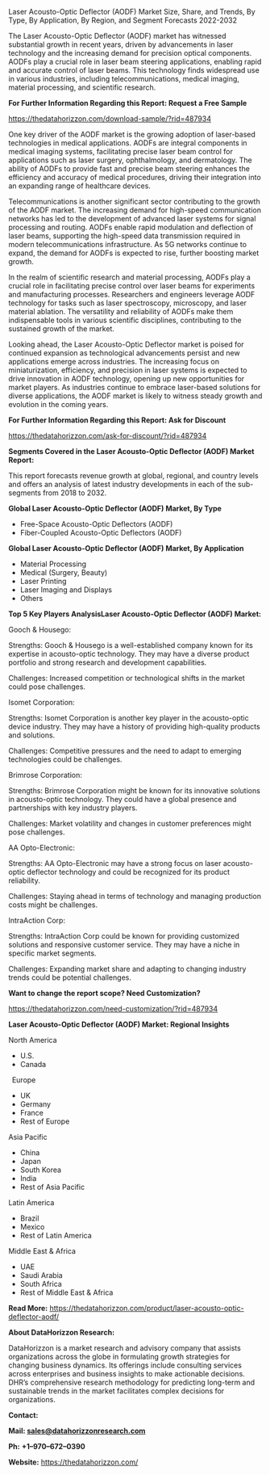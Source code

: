 ﻿Laser Acousto-Optic Deflector (AODF) Market Size, Share, and Trends, By Type, By Application, By Region, and Segment Forecasts 2022-2032

The Laser Acousto-Optic Deflector (AODF) market has witnessed substantial growth in recent years, driven by advancements in laser technology and the increasing demand for precision optical components. AODFs play a crucial role in laser beam steering applications, enabling rapid and accurate control of laser beams. This technology finds widespread use in various industries, including telecommunications, medical imaging, material processing, and scientific research.

**For Further Information Regarding this Report: Request a Free Sample**	

<https://thedatahorizzon.com/download-sample/?rid=487934>

One key driver of the AODF market is the growing adoption of laser-based technologies in medical applications. AODFs are integral components in medical imaging systems, facilitating precise laser beam control for applications such as laser surgery, ophthalmology, and dermatology. The ability of AODFs to provide fast and precise beam steering enhances the efficiency and accuracy of medical procedures, driving their integration into an expanding range of healthcare devices.

Telecommunications is another significant sector contributing to the growth of the AODF market. The increasing demand for high-speed communication networks has led to the development of advanced laser systems for signal processing and routing. AODFs enable rapid modulation and deflection of laser beams, supporting the high-speed data transmission required in modern telecommunications infrastructure. As 5G networks continue to expand, the demand for AODFs is expected to rise, further boosting market growth.

In the realm of scientific research and material processing, AODFs play a crucial role in facilitating precise control over laser beams for experiments and manufacturing processes. Researchers and engineers leverage AODF technology for tasks such as laser spectroscopy, microscopy, and laser material ablation. The versatility and reliability of AODFs make them indispensable tools in various scientific disciplines, contributing to the sustained growth of the market.

Looking ahead, the Laser Acousto-Optic Deflector market is poised for continued expansion as technological advancements persist and new applications emerge across industries. The increasing focus on miniaturization, efficiency, and precision in laser systems is expected to drive innovation in AODF technology, opening up new opportunities for market players. As industries continue to embrace laser-based solutions for diverse applications, the AODF market is likely to witness steady growth and evolution in the coming years.

**For Further Information Regarding this Report: Ask for Discount**	

<https://thedatahorizzon.com/ask-for-discount/?rid=487934>

**Segments Covered in the Laser Acousto-Optic Deflector (AODF) Market Report:**

This report forecasts revenue growth at global, regional, and country levels and offers an analysis of latest industry developments in each of the sub-segments from 2018 to 2032.

**Global Laser Acousto-Optic Deflector (AODF) Market, By Type**

- Free-Space Acousto-Optic Deflectors (AODF)
- Fiber-Coupled Acousto-Optic Deflectors (AODF)

**Global Laser Acousto-Optic Deflector (AODF) Market, By Application**

- Material Processing
- Medical (Surgery, Beauty)
- Laser Printing
- Laser Imaging and Displays
- Others

**Top 5 Key Players AnalysisLaser Acousto-Optic Deflector (AODF) Market:**

Gooch & Housego:

Strengths: Gooch & Housego is a well-established company known for its expertise in acousto-optic technology. They may have a diverse product portfolio and strong research and development capabilities.

Challenges: Increased competition or technological shifts in the market could pose challenges.

Isomet Corporation:

Strengths: Isomet Corporation is another key player in the acousto-optic device industry. They may have a history of providing high-quality products and solutions.

Challenges: Competitive pressures and the need to adapt to emerging technologies could be challenges.

Brimrose Corporation:

Strengths: Brimrose Corporation might be known for its innovative solutions in acousto-optic technology. They could have a global presence and partnerships with key industry players.

Challenges: Market volatility and changes in customer preferences might pose challenges.

AA Opto-Electronic:

Strengths: AA Opto-Electronic may have a strong focus on laser acousto-optic deflector technology and could be recognized for its product reliability.

Challenges: Staying ahead in terms of technology and managing production costs might be challenges.

IntraAction Corp:

Strengths: IntraAction Corp could be known for providing customized solutions and responsive customer service. They may have a niche in specific market segments.

Challenges: Expanding market share and adapting to changing industry trends could be potential challenges.

**Want to change the report scope? Need Customization?**

<https://thedatahorizzon.com/need-customization/?rid=487934>

**Laser Acousto-Optic Deflector (AODF) Market: Regional Insights**

North America

- U.S.
- Canada

` `Europe

- UK
- Germany
- France
- Rest of Europe

Asia Pacific	

- China
- Japan
- South Korea
- India
- Rest of Asia Pacific

Latin America

- Brazil
- Mexico
- Rest of Latin America

Middle East & Africa

- UAE
- Saudi Arabia
- South Africa
- Rest of Middle East & Africa

**Read More:** <https://thedatahorizzon.com/product/laser-acousto-optic-deflector-aodf/>

**About DataHorizzon Research:**

DataHorizzon is a market research and advisory company that assists organizations across the globe in formulating growth strategies for changing business dynamics. Its offerings include consulting services across enterprises and business insights to make actionable decisions. DHR’s comprehensive research methodology for predicting long-term and sustainable trends in the market facilitates complex decisions for organizations.

**Contact:**

**Mail: <sales@datahorizzonresearch.com>**

**Ph:** **+1–970–672–0390**

**Website:** <https://thedatahorizzon.com/>



